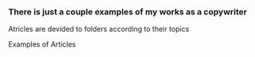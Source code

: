 ### There is just a couple examples of my works as a copywriter 
Atricles are devided to folders according to their topics

Examples of Articles 
